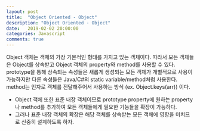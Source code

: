 ```yaml
---
layout: post
title:  "Object Oriented - Object"
description: "Object Oriented - Object"
date:   2019-02-02 20:00:00
categories: Javascript
comments: true
---
```

Object 객체는 객체의 가장 기본적인 형태를 가지고 있는 객체이다. 따라서 모든 객체들은 Object를 상속받고 Object 객체의 property와 method를 사용할 수 있다. prototype을 통해 상속되는 속성들은 새롭게 생성되는 모든 객체가 개별적으로 사용이 가능하지만 다른 속성들은 Java/C#의 static variable/method처럼 사용한다. method는 인자로 객체를 전달해주어서 사용하는 방식 (ex. Object.keys(arr)) 이다.

* Object 객체 또한 표준 내장 객체이므로 prototype property에 원하는 property나 method를 추가하여 모든 객체들에게 필요한 기능들을 확장이 가능하다.
* 그러나 표준 내장 객체의 확장은 해당 객체를 상속받는 모든 객체에 영향을 미치므로 신중히 설계하도록 하자.